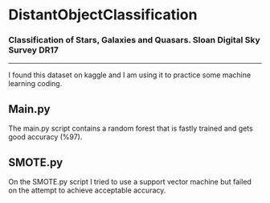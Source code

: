 # DistantObjectClassification
### Classification of Stars, Galaxies and Quasars. Sloan Digital Sky Survey DR17

----

I found this dataset on kaggle and I am using it to practice some machine learning coding. 

## Main.py

The main.py script contains a random forest that is fastly trained and gets good accuracy (%97).

## SMOTE.py

On the SMOTE.py script I tried to use a support vector machine but failed on the attempt to achieve acceptable accuracy. 
